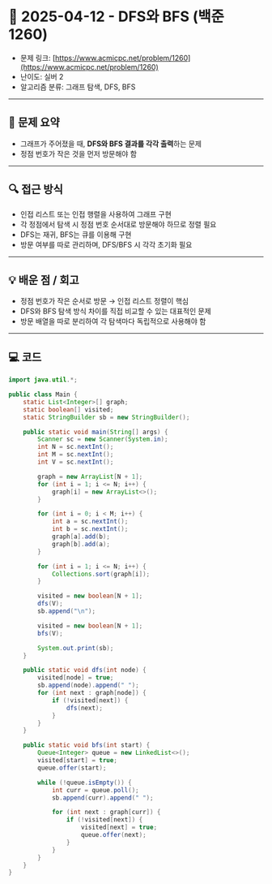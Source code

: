 # 📅 2025-04-12 - DFS와 BFS (백준 1260)

<!-- 문제 링크 -->
- 문제 링크: [https://www.acmicpc.net/problem/1260](https://www.acmicpc.net/problem/1260)
- 난이도: 실버 2
- 알고리즘 분류: 그래프 탐색, DFS, BFS

---

## 📌 문제 요약

- 그래프가 주어졌을 때, **DFS와 BFS 결과를 각각 출력**하는 문제
- 정점 번호가 작은 것을 먼저 방문해야 함

---

## 🔍 접근 방식

- 인접 리스트 또는 인접 행렬을 사용하여 그래프 구현
- 각 정점에서 탐색 시 정점 번호 순서대로 방문해야 하므로 정렬 필요
- DFS는 재귀, BFS는 큐를 이용해 구현
- 방문 여부를 따로 관리하며, DFS/BFS 시 각각 초기화 필요

---

## 💡 배운 점 / 회고

- 정점 번호가 작은 순서로 방문 → 인접 리스트 정렬이 핵심
- DFS와 BFS 탐색 방식 차이를 직접 비교할 수 있는 대표적인 문제
- 방문 배열을 따로 분리하여 각 탐색마다 독립적으로 사용해야 함

---

## 💻 코드

```java
import java.util.*;

public class Main {
    static List<Integer>[] graph;
    static boolean[] visited;
    static StringBuilder sb = new StringBuilder();

    public static void main(String[] args) {
        Scanner sc = new Scanner(System.in);
        int N = sc.nextInt();
        int M = sc.nextInt();
        int V = sc.nextInt();

        graph = new ArrayList[N + 1];
        for (int i = 1; i <= N; i++) {
            graph[i] = new ArrayList<>();
        }

        for (int i = 0; i < M; i++) {
            int a = sc.nextInt();
            int b = sc.nextInt();
            graph[a].add(b);
            graph[b].add(a);
        }

        for (int i = 1; i <= N; i++) {
            Collections.sort(graph[i]);
        }

        visited = new boolean[N + 1];
        dfs(V);
        sb.append("\n");

        visited = new boolean[N + 1];
        bfs(V);

        System.out.print(sb);
    }

    public static void dfs(int node) {
        visited[node] = true;
        sb.append(node).append(" ");
        for (int next : graph[node]) {
            if (!visited[next]) {
                dfs(next);
            }
        }
    }

    public static void bfs(int start) {
        Queue<Integer> queue = new LinkedList<>();
        visited[start] = true;
        queue.offer(start);

        while (!queue.isEmpty()) {
            int curr = queue.poll();
            sb.append(curr).append(" ");

            for (int next : graph[curr]) {
                if (!visited[next]) {
                    visited[next] = true;
                    queue.offer(next);
                }
            }
        }
    }
}
